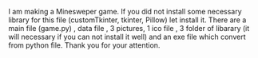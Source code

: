 I am making a Minesweper game.
If you did not install some necessary library for this file (customTkinter, tkinter, Pillow) let install it. There are a main file (game.py) , data file , 3 pictures, 1 ico file , 3 folder of libarary (it will necessary if you can not install it well) and an exe file which convert from python file.
Thank you for your attention.
